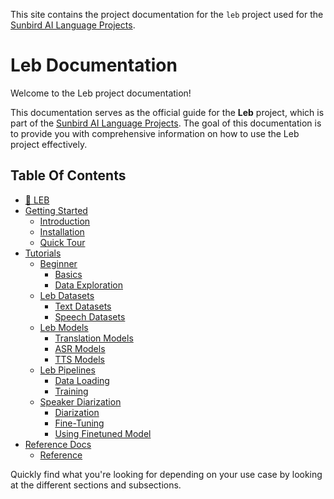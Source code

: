 This site contains the project documentation for the `leb` project used for the [Sunbird AI Language Projects](https://sunbird.ai/portfolio/african-languages/).


# Leb Documentation

Welcome to the Leb project documentation!

This documentation serves as the official guide for the **Leb** project, which is part of the [Sunbird AI Language Projects](https://sunbird.ai/portfolio/african-languages/). The goal of this documentation is to provide you with comprehensive information on how to use the Leb project effectively.

## Table Of Contents

- [💬 LEB](index.md)
- [Getting Started](#getting-started)
    - [Introduction](tutorials/01-introduction.md)
    - [Installation](tutorials/02-installation.md)
    - [Quick Tour](tutorials/03-quick-tour.md)
- [Tutorials](#tutorials)
    - [Beginner](#beginner)
        - [Basics](tutorials/04-basics.md)
        - [Data Exploration](tutorials/05-data-exploration.md)
    - [Leb Datasets](#leb-datasets)
        - [Text Datasets](tutorials/06-text-datasets.md)
        - [Speech Datasets](tutorials/07-speech-datasets.md)
    - [Leb Models](#leb-models)
        - [Translation Models](tutorials/08-translation-models.md)
        - [ASR Models](tutorials/09-asr-models.md)
        - [TTS Models](tutorials/10-tts-models.md)
    - [Leb Pipelines](#leb-pipelines)
        - [Data Loading](tutorials/11-data-loading.md)
        - [Training](tutorials/12-training.md)
    - [Speaker Diarization](#diarization)
        - [Diarization](tutorials/13-diarization.md)
        - [Fine-Tuning](tutorials/14-diarization-training.md)
        - [Using Finetuned Model](tutorials/15-Loading-finetuned-diarization.md)
- [Reference Docs](#reference)
    - [Reference](reference.md)

Quickly find what you're looking for depending on your use case by looking at the different sections and subsections.


